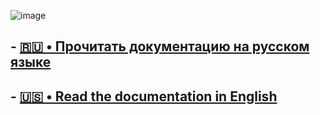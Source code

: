 ![image](https://media.discordapp.net/attachments/1217570793936916546/1232448822274424863/parkourbeat_1.png)
## - [🇷🇺 • Прочитать документацию на русском языке](docs/DOCS_RU.MD)

## - [🇺🇸 • Read the documentation in English](docs/DOCS_EN.MD)

